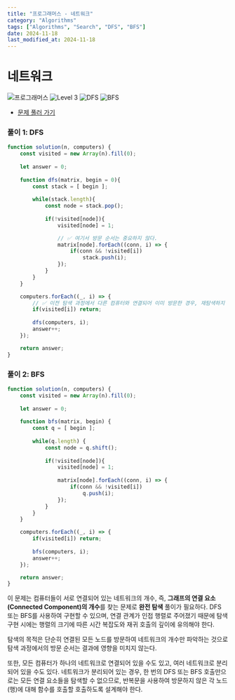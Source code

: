 ```yaml
---
title: "프로그래머스 - 네트워크"
category: "Algorithms"
tags: ["Algorithms", "Search", "DFS", "BFS"]
date: 2024-11-18
last_modified_at: 2024-11-18
---
```


# 네트워크

<img src="https://img.shields.io/badge/-프로그래머스-1e2a3c" alt="프로그래머스"/> <img src="https://img.shields.io/badge/-Level 3-orange" alt="Level 3"/>  <img src="https://img.shields.io/badge/-DFS-crimson" alt="DFS"/> <img src="https://img.shields.io/badge/-BFS-mediumpurple" alt="BFS"/> 

- [문제 풀러 가기](https://school.programmers.co.kr/learn/courses/30/lessons/43162)

### 풀이 1: DFS

```js
function solution(n, computers) {
    const visited = new Array(n).fill(0);
    
    let answer = 0;
    
    function dfs(matrix, begin = 0){
        const stack = [ begin ];
        
        while(stack.length){
            const node = stack.pop();
            
            if(!visited[node]){
                visited[node] = 1;

                // ✅ 여기서 방문 순서는 중요하지 않다.
                matrix[node].forEach((conn, i) => {
                    if(conn && !visited[i]) 
                        stack.push(i);  
                });
            }
        }
    }

    computers.forEach((_, i) => {
        // ✅ 이전 탐색 과정에서 다른 컴퓨터와 연결되어 이미 방문한 경우, 재탐색하지 않는다. 
        if(visited[i]) return;
        
        dfs(computers, i);
        answer++;
    });

    return answer;
}
```

### 풀이 2: BFS

```js
function solution(n, computers) {
    const visited = new Array(n).fill(0);
    
    let answer = 0;
    
    function bfs(matrix, begin) {
        const q = [ begin ];
        
        while(q.length) {
            const node = q.shift(); 
            
            if(!visited[node]){
                visited[node] = 1;  
                
                matrix[node].forEach((conn, i) => {
                    if(conn && !visited[i])
                        q.push(i);  
                });
            }
        }
    }

    computers.forEach((_, i) => {
        if(visited[i]) return;
        
        bfs(computers, i);
        answer++;
    });

    return answer;
}
```

이 문제는 컴퓨터들이 서로 연결되어 있는 네트워크의 개수, 즉, **그래프의 연결 요소(Connected Component)의 개수**를 찾는 문제로 **완전 탐색** 풀이가 필요하다. DFS 또는 BFS를 사용하여 구현할 수 있으며, 연결 관계가 인접 행렬로 주어졌기 때문에 탐색 구현 시에는 행렬의 크기에 따른 시간 복잡도와 재귀 호출의 깊이에 유의해야 한다. 

탐색의 목적은 단순히 연결된 모든 노드를 방문하여 네트워크의 개수만 파악하는 것으로 탐색 과정에서의 방문 순서는 결과에 영향을 미치지 않는다.

또한, 모든 컴퓨터가 하나의 네트워크로 연결되어 있을 수도 있고, 여러 네트워크로 분리되어 있을 수도 있다. 네트워크가 분리되어 있는 경우, 한 번의 DFS 또는 BFS 호출만으로는 모든 연결 요소들을 탐색할 수 없으므로, 반복문을 사용하여 방문하지 않은 각 노드(행)에 대해 함수를 호출할 호출하도록 설계해야 한다.
